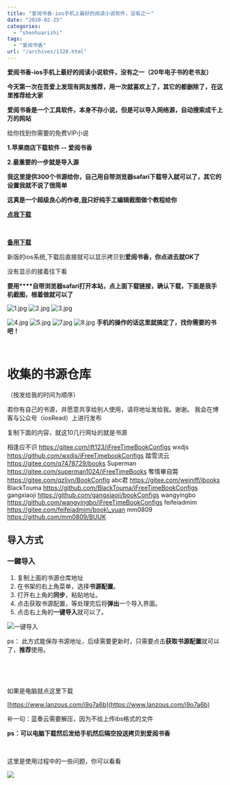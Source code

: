 ```yaml
---
title: "爱阅书香-ios手机上最好的阅读小说软件，没有之一"
date: "2020-02-25"
categories: 
  - "shenhuarizhi"
tags: 
  - "爱阅书香"
url: "/archives/1328.html"
---
```


**爱阅书香-ios手机上最好的阅读小说软件，没有之一（20年电子书的老书友）**

**今天第一次在吾爱上发现有网友推荐，用一次就喜欢上了，其它的都删除了，在这里推荐给大家**

**爱阅书香是一个工具软件，本身不存小说，但是可以导入网络源，自动搜索成千上万的网站**

给你找到你需要的免费VIP小说

**1.苹果商店下载软件 -- **爱阅书香****

**2.最重要的一步就是导入源**

**我这里提供300个书源给你，自己用自带浏览器safari下载导入就可以了，其它的设置我就不说了很简单**

**这真是一个超级良心的作者,[我](http://img.zhoujie218.top)只好纯手工编辑截图做个教程给你**

**[点我下载](http://img.zhoujie218.top/wp-content/uploads/2020/aysx.ibs)**

 

[**备用下载**](https://1drv.ms/u/s!Apykcp0nAEllrg7W4z9jOGlhdSNW?e=tjOYyp)

新版的ios系统,下载后直接就可以显示拷贝到****爱阅书香，你点进去就OK了****

没有显示的接着往下看

**要用****自带浏览器safari打开本站，点上面下载链接，确认下载，下面是我手机截图，根着做就可以了**

![1.jpg](https://ae01.alicdn.com/kf/H47a651a9bf654546b1dd1e59efcded361.jpg "1.jpg") ![2.jpg](https://ae01.alicdn.com/kf/H7b138ca3e9804971bc52736cb29742cbV.jpg "2.jpg") ![3.jpg](https://ae01.alicdn.com/kf/Hf54ea6a0e0e4450caafcf97de47eaeaaw.jpg "3.jpg")

![4.jpg](https://ae01.alicdn.com/kf/H308f91af03834ed7a23a2c28de5de04aM.jpg "4.jpg") ![5.jpg](https://ae01.alicdn.com/kf/H1f26c6daaca24440bccb2e72deb2d5136.jpg "5.jpg") ![7.jpg](https://ae01.alicdn.com/kf/H1679b18a58844a25bd05b069596999f0V.jpg "7.jpg") ![8.jpg](https://ae01.alicdn.com/kf/H4f38101e9a1142d89e6381c65e6bc2d5B.jpg "8.jpg") **手机的操作的话这里就搞定了，找你需要的书吧！**

 

# 收集的书源仓库

（按发给我的时间为顺序）

若你有自己的书源，并愿意共享给别人使用，请将地址发给我。谢谢。 我会在博客与公众号（iosRead）上进行发布

复制下面的内容，就这10几行网址的就是书源

相逢应不识 https://gitee.com/ift123/iFreeTimeBookConfigs wxdjs https://github.com/wxdjs/iFreeTimebookConfigs 踏雪流云 https://gitee.com/q7478729/books Superman https://gitee.com/superman1024/iFreeTimeBooks 奪情畢自斃 https://gitee.com/qzlivn/BookConfig abc君 https://gitee.com/weiniff/ibooks BlackTouma https://github.com/BlackTouma/iFreeTimeBookConfigs gangxiaoji https://github.com/gangxiaoji/bookConfigs wangyingbo https://github.com/wangyingbo/iFreeTimeBookConfigs feifeiadmim https://gitee.com/feifeiadmim/book\_yuan mm0809 https://github.com/mm0809/BUUK

## 导入方式

### 一鍵导入

1. 复制上面的书源仓库地址
2. 在书架的右上角菜单，选择**书源配置**。
3. 打开右上角的**同步**，粘贴地址。
4. 点击获取书源配置，等处理完后将**弹出**一个导入界面。
5. 点击右上角的**一键导入**就可以了。

![一键导入](http://icc.one/files/ift_bsimport.png)

ps： 此方式能保存书源地址，后续需要更新时，只需要点击**获取书源配置**就可以了，**推荐**使用。

 

 

如果是电脑就点这里下载

[https://www.lanzous.com/i9o7a6b](https://www.lanzous.com/i9o7a6b)

补一句：蓝奏云需要解压，因为不给上传ibs格式的文件

**ps：可以电脑下载然后发给手机然后隔空投送拷贝到爱阅书香**

 

这里是使用过程中的一些问题，你可以看看

![](https://ae01.alicdn.com/kf/H0407216dba364cccb272428ddc2fa867S.jpg)
